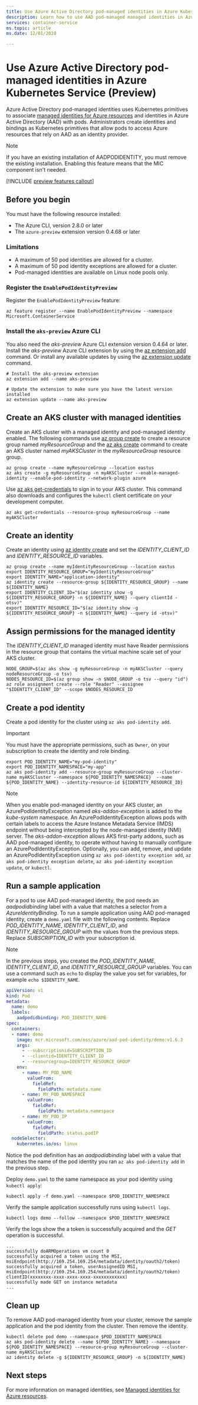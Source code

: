 ```yaml
---
title: Use Azure Active Directory pod-managed identities in Azure Kubernetes Service (Preview)
description: Learn how to use AAD pod-managed managed identities in Azure Kubernetes Service (AKS)
services: container-service
ms.topic: article
ms.date: 12/01/2020

---
```


# Use Azure Active Directory pod-managed identities in Azure Kubernetes Service (Preview)

Azure Active Directory pod-managed identities uses Kubernetes primitives to associate [managed identities for Azure resources][az-managed-identities] and identities in Azure Active Directory (AAD) with pods. Administrators create identities and bindings as Kubernetes primitives that allow pods to access Azure resources that rely on AAD as an identity provider.

> [!NOTE]
> If you have an existing installation of AADPODIDENTITY, you must remove the existing installation. Enabling this feature means that the MIC component isn't needed.

[!INCLUDE [preview features callout](./includes/preview/preview-callout.md)]

## Before you begin

You must have the following resource installed:

* The Azure CLI, version 2.8.0 or later
* The `azure-preview` extension version 0.4.68 or later

### Limitations

* A maximum of 50 pod identities are allowed for a cluster.
* A maximum of 50 pod identity exceptions are allowed for a cluster.
* Pod-managed identities are available on Linux node pools only.

### Register the `EnablePodIdentityPreview`

Register the `EnablePodIdentityPreview` feature:

```azurecli
az feature register --name EnablePodIdentityPreview --namespace Microsoft.ContainerService
```

### Install the `aks-preview` Azure CLI

You also need the *aks-preview* Azure CLI extension version 0.4.64 or later. Install the *aks-preview* Azure CLI extension by using the [az extension add][az-extension-add] command. Or install any available updates by using the [az extension update][az-extension-update] command.

```azurecli-interactive
# Install the aks-preview extension
az extension add --name aks-preview

# Update the extension to make sure you have the latest version installed
az extension update --name aks-preview
```

## Create an AKS cluster with managed identities

Create an AKS cluster with a managed identity and pod-managed identity enabled. The following commands use [az group create][az-group-create] to create a resource group named *myResourceGroup* and the [az aks create][az-aks-create] command to create an AKS cluster named *myAKSCluster* in the *myResourceGroup* resource group.

```azurecli-interactive
az group create --name myResourceGroup --location eastus
az aks create -g myResourceGroup -n myAKSCluster --enable-managed-identity --enable-pod-identity --network-plugin azure
```

Use [az aks get-credentials][az-aks-get-credentials] to sign in to your AKS cluster. This command also downloads and configures the `kubectl` client certificate on your development computer.

```azurecli-interactive
az aks get-credentials --resource-group myResourceGroup --name myAKSCluster
```

## Create an identity

Create an identity using [az identity create][az-identity-create] and set the *IDENTITY_CLIENT_ID* and *IDENTITY_RESOURCE_ID* variables.

```azurecli-interactive
az group create --name myIdentityResourceGroup --location eastus
export IDENTITY_RESOURCE_GROUP="myIdentityResourceGroup"
export IDENTITY_NAME="application-identity"
az identity create --resource-group ${IDENTITY_RESOURCE_GROUP} --name ${IDENTITY_NAME}
export IDENTITY_CLIENT_ID="$(az identity show -g ${IDENTITY_RESOURCE_GROUP} -n ${IDENTITY_NAME} --query clientId -otsv)"
export IDENTITY_RESOURCE_ID="$(az identity show -g ${IDENTITY_RESOURCE_GROUP} -n ${IDENTITY_NAME} --query id -otsv)"
```

## Assign permissions for the managed identity

The *IDENTITY_CLIENT_ID* managed identity must have Reader permissions in the resource group that contains the virtual machine scale set of your AKS cluster.

```azurecli-interactive
NODE_GROUP=$(az aks show -g myResourceGroup -n myAKSCluster --query nodeResourceGroup -o tsv)
NODES_RESOURCE_ID=$(az group show -n $NODE_GROUP -o tsv --query "id")
az role assignment create --role "Reader" --assignee "$IDENTITY_CLIENT_ID" --scope $NODES_RESOURCE_ID
```

## Create a pod identity

Create a pod identity for the cluster using `az aks pod-identity add`.

> [!IMPORTANT]
> You must have the appropriate permissions, such as `Owner`, on your subscription to create the identity and role binding.

```azurecli-interactive
export POD_IDENTITY_NAME="my-pod-identity"
export POD_IDENTITY_NAMESPACE="my-app"
az aks pod-identity add --resource-group myResourceGroup --cluster-name myAKSCluster --namespace ${POD_IDENTITY_NAMESPACE}  --name ${POD_IDENTITY_NAME} --identity-resource-id ${IDENTITY_RESOURCE_ID}
```

> [!NOTE]
> When you enable pod-managed identity on your AKS cluster, an AzurePodIdentityException named *aks-addon-exception* is added to the *kube-system* namespace. An AzurePodIdentityException allows pods with certain labels to access the Azure Instance Metadata Service (IMDS) endpoint without being intercepted by the node-managed identity (NMI) server. The *aks-addon-exception* allows AKS first-party addons, such as AAD pod-managed identity, to operate without having to manually configure an AzurePodIdentityException. Optionally, you can add, remove, and update an AzurePodIdentityException using `az aks pod-identity exception add`, `az aks pod-identity exception delete`, `az aks pod-identity exception update`, or `kubectl`.

## Run a sample application

For a pod to use AAD pod-managed identity, the pod needs an *aadpodidbinding* label with a value that matches a selector from a *AzureIdentityBinding*. To run a sample application using AAD pod-managed identity, create a `demo.yaml` file with the following contents. Replace *POD_IDENTITY_NAME*, *IDENTITY_CLIENT_ID*, and *IDENTITY_RESOURCE_GROUP* with the values from the previous steps. Replace *SUBSCRIPTION_ID* with your subscription id.

> [!NOTE]
> In the previous steps, you created the *POD_IDENTITY_NAME*, *IDENTITY_CLIENT_ID*, and *IDENTITY_RESOURCE_GROUP* variables. You can use a command such as `echo` to display the value you set for variables, for example `echo $IDENTITY_NAME`.

```yml
apiVersion: v1
kind: Pod
metadata:
  name: demo
  labels:
    aadpodidbinding: POD_IDENTITY_NAME
spec:
  containers:
  - name: demo
    image: mcr.microsoft.com/oss/azure/aad-pod-identity/demo:v1.6.3
    args:
      - --subscriptionid=SUBSCRIPTION_ID
      - --clientid=IDENTITY_CLIENT_ID
      - --resourcegroup=IDENTITY_RESOURCE_GROUP
    env:
      - name: MY_POD_NAME
        valueFrom:
          fieldRef:
            fieldPath: metadata.name
      - name: MY_POD_NAMESPACE
        valueFrom:
          fieldRef:
            fieldPath: metadata.namespace
      - name: MY_POD_IP
        valueFrom:
          fieldRef:
            fieldPath: status.podIP
  nodeSelector:
    kubernetes.io/os: linux
```

Notice the pod definition has an *aadpodidbinding* label with a value that matches the name of the pod identity you ran `az aks pod-identity add` in the previous step.

Deploy `demo.yaml` to the same namespace as your pod identity using `kubectl apply`:

```azurecli-interactive
kubectl apply -f demo.yaml --namespace $POD_IDENTITY_NAMESPACE
```

Verify the sample application successfully runs using `kubectl logs`.

```azurecli-interactive
kubectl logs demo --follow --namespace $POD_IDENTITY_NAMESPACE
```

Verify the logs show the a token is successfully acquired and the *GET* operation is successful.
 
```output
...
successfully doARMOperations vm count 0
successfully acquired a token using the MSI, msiEndpoint(http://169.254.169.254/metadata/identity/oauth2/token)
successfully acquired a token, userAssignedID MSI, msiEndpoint(http://169.254.169.254/metadata/identity/oauth2/token) clientID(xxxxxxxx-xxxx-xxxx-xxxx-xxxxxxxxxxxx)
successfully made GET on instance metadata
...
```

## Clean up

To remove AAD pod-managed identity from your cluster, remove the sample application and the pod identity from the cluster. Then remove the identity.

```azurecli-interactive
kubectl delete pod demo --namespace $POD_IDENTITY_NAMESPACE
az aks pod-identity delete --name ${POD_IDENTITY_NAME} --namespace ${POD_IDENTITY_NAMESPACE} --resource-group myResourceGroup --cluster-name myAKSCluster
az identity delete -g ${IDENTITY_RESOURCE_GROUP} -n ${IDENTITY_NAME}
```

## Next steps

For more information on managed identities, see [Managed identities for Azure resources][az-managed-identities].

<!-- LINKS - external -->
[az-aks-create]: /cli/azure/aks#az-aks-create
[az-aks-get-credentials]: /cli/azure/aks#az-aks-get-credentials
[az-extension-add]: /cli/azure/extension#az-extension-add
[az-extension-update]: /cli/azure/extension#az-extension-update
[az-group-create]: /cli/azure/group#az-group-create
[az-identity-create]: /cli/azure/identity#az_identity_create
[az-managed-identities]: ../active-directory/managed-identities-azure-resources/overview.md
[az-role-assignment-create]: /cli/azure/role/assignment#az_role_assignment_create
